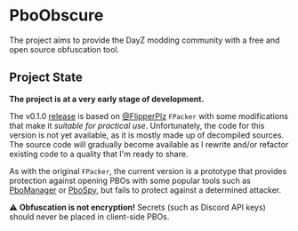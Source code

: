 # PboObscure

The project aims to provide the DayZ modding community with a free and open source obfuscation tool.

## Project State

**The project is at a very early stage of development.**

The v0.1.0 [release](https://github.com/rvost/PboObscure/releases/tag/0.1.0) is based on [@FlipperPlz](https://github.com/FlipperPlz) `FPacker` with some modifications that make it *suitable for practical use*.
Unfortunately, the code for this version is not yet available, as it is mostly made up of decompiled sources.
The source code will gradually become available as I rewrite and/or refactor existing code to a quality that I'm ready to share.

As with the original `FPacker`, the current version is a prototype that provides protection against opening PBOs with some popular tools such as [PboManager](https://github.com/winseros/pboman3) or [PboSpy](https://github.com/rvost/PboSpy), but fails to protect against a determined attacker.

⚠ **Obfuscation is not encryption!**
Secrets (such as Discord API keys) should never be placed in client-side PBOs.